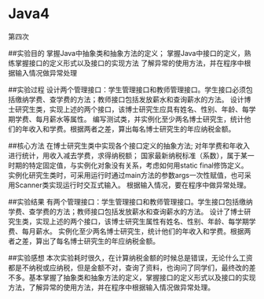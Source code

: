 # Java4
第四次

##实验目的
  掌握Java中抽象类和抽象方法的定义； 
  掌握Java中接口的定义，熟练掌握接口的定义形式以及接口的实现方法
  了解异常的使用方法，并在程序中根据输入情况做异常处理

##实验过程
  设计两个管理接口：学生管理接口和教师管理接口。学生接口必须包括缴纳学费、查学费的方法；教师接口包括发放薪水和查询薪水的方法。
  设计博士研究生类，实现上述的两个接口，该博士研究生应具有姓名、性别、年龄、每学期学费、每月薪水等属性。
  编写测试类，并实例化至少两名博士研究生，统计他们的年收入和学费。根据两者之差，算出每名博士研究生的年应纳税金额。

##核心方法
  在博士研究生类中实现各个接口定义的抽象方法;
  对年学费和年收入进行统计，用收入减去学费，求得纳税额；
  国家最新纳税标准（系数），属于某一时期的特定固定值，与实例化对象没有关系，考虑如何用static  final修饰定义。
  实例化研究生类时，可采用运行时通过main方法的参数args一次性赋值，也可采用Scanner类实现运行时交互式输入。
  根据输入情况，要在程序中做异常处理。

##实验结果
  有两个管理接口：学生管理接口和教师管理接口。学生接口包括缴纳学费、查学费的方法；教师接口包括发放薪水和查询薪水的方法。
  设计了博士研究生类，实现上述的两个接口，该博士研究生属性有姓名、性别、年龄、每学期学费、每月薪水。
  实例化至少两名博士研究生，统计他们的年收入和学费。根据两者之差，算出了每名博士研究生的年应纳税金额。
  
##实验感想
  本次实验耗时很久，在计算纳税金额的时候总是错误，无论什么工资都是不纳税或应纳税，但是金额不对，查询了资料，也询问了同学们，最终改的差不多。基本掌握了抽象类和抽象方法的定义，掌握接口的定义形式以及接口的实现方法，了解异常的使用方法，并在程序中根据输入情况做异常处理。
